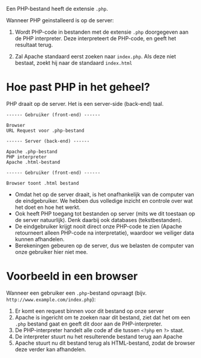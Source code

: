

Een PHP-bestand heeft de extensie `.php`.

Wanneer PHP geinstalleerd is op de server:

1. Wordt PHP-code in bestanden met de extensie `.php` doorgegeven aan de PHP interpreter.
Deze interpreteert de PHP-code, en geeft het resultaat terug.

2. Zal Apache standaard eerst zoeken naar `index.php`. Als deze niet bestaat, zoekt hij naar de standaard `index.html`


# Hoe past PHP in het geheel?

PHP draait op de server. 
Het is een server-side (back-end) taal.

```
------ Gebruiker (front-end) ------

Browser
URL Request voor .php-bestand

------ Server (back-end) ------

Apache .php-bestand
PHP interpreter
Apache .html-bestand

------ Gebruiker (front-end) ------

Browser toont .html bestand
```

* Omdat het op de server draait, is het onafhankelijk van de computer van de eindgebruiker.
We hebben dus volledige inzicht en controle over wat het doet en hoe het werkt.
* Ook heeft PHP toegang tot bestanden op server (mits we dit toestaan op de server natuurlijk). 
Denk daarbij ook databases (tekstbestanden).
* De eindgebruiker krijgt nooit direct onze PHP-code te zien (Apache retourneert alleen PHP-code na interpretatie), 
waardoor we veiliger data kunnen afhandelen.
* Berekeningen gebeuren op de server, dus we belasten de computer van onze gebruiker hier niet mee.


# Voorbeeld in een browser

Wanneer een gebruiker een `.php`-bestand opvraagt (bijv. `http://www.example.com/index.php`):

1. Er komt een request binnen voor dit bestand op onze server
2. Apache is ingericht om te zoeken naar dit bestand, ziet dat het om een `.php` bestand gaat en geeft dit door aan de PHP-interpreter.
3. De PHP-interpreter handelt alle code af die tussen `<?php` en `?>` staat.
4. De interpreter stuurt nu het resulterende bestand terug aan Apache
5. Apache stuurt nu dit bestand terug als HTML-bestand, zodat de browser deze verder kan afhandelen.
